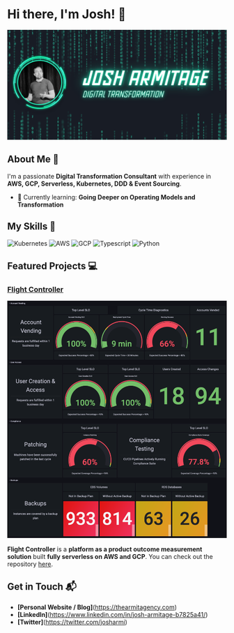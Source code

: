 # Hi there, I'm Josh! 👋

![Banner Image](https://github.com/JoshArmi/josharmi/raw/main/assets/github_banner.png)

## About Me 🚀

I'm a passionate **Digital Transformation Consultant** with experience in **AWS, GCP, Serverless, Kubernetes, DDD & Event Sourcing**.

- 🌱 Currently learning: **Going Deeper on Operating Models and Transformation**
<!-- - 🔭 Working on: **[current projects or side-projects]**
- 🌍 Languages: **[programming languages and human languages you speak]**
- 📫 How to reach me: **[your email address or other contact information]**
- ⚡ Fun fact: **[a fun fact about yourself]** -->

## My Skills 🧠

![Kubernetes](https://img.shields.io/badge/kubernetes-%23326ce5.svg?style=flat-square&logo=css3&logoColor=white)
![AWS](https://img.shields.io/badge/Amazon_AWS-FF9900?style=for-the-badge&logo=amazonaws&logoColor=white)
![GCP](https://img.shields.io/badge/Google_Cloud-4285F4?style=for-the-badge&logo=google-cloud&logoColor=white)
![Typescript](https://img.shields.io/badge/TypeScript-007ACC?style=for-the-badge&logo=typescript&logoColor=white)
![Python](https://img.shields.io/badge/Python-FFD43B?style=for-the-badge&logo=python&logoColor=blue)


## Featured Projects 💻

### [Flight Controller](https://github.com/contino/flight-controller)

![Flight Controller Screenshot](https://github.com/JoshArmi/josharmi/raw/main/assets/flight_controller.png)

**Flight Controller** is a **platform as a product outcome measurement solution** built **fully serverless on AWS and GCP**. You can check out the repository [here](https://github.com/contino/flight-controller).

## Get in Touch 📬

- **[Personal Website / Blog]**(https://thearmitagency.com)
- **[LinkedIn]**(https://www.linkedin.com/in/josh-armitage-b7825a41/)
- **[Twitter]**(https://twitter.com/josharmi)



